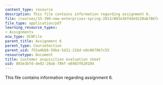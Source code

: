 ```yaml
---
content_type: resource
description: This file contains information regarding assignment 6.
file: /courses/15-390-new-enterprises-spring-2013/803e3bfdde9220ab786fe8483f620184_MIT15_390S13_assgn6sheet.pdf
file_type: application/pdf
learning_resource_types:
- Assignments
ocw_type: OCWFile
parent_title: Assignment 6
parent_type: CourseSection
parent_uid: f55a4bb9-59ba-5d11-216d-e0c067067c55
resourcetype: Document
title: Customer acquisition evaluation sheet
uid: 803e3bfd-de92-20ab-786f-e8483f620184
---
```

This file contains information regarding assignment 6.